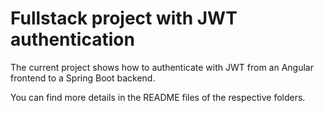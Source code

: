 # Fullstack project with JWT authentication

The current project shows how to authenticate with JWT from an Angular frontend to a Spring Boot backend.

You can find more details in the README files of the respective folders.
